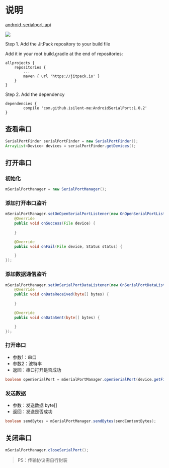 # 说明

[android-serialport-api](https://code.google.com/archive/p/android-serialport-api/)

[![](https://jitpack.io/v/isilent-me/AndroidSerialPort.svg)](https://jitpack.io/#isilent-me/AndroidSerialPort)

Step 1. Add the JitPack repository to your build file

Add it in your root build.gradle at the end of repositories:

``` Gradle
allprojects {
    repositories {
        ...
        maven { url 'https://jitpack.io' }
    }
}
```

Step 2. Add the dependency

``` Gradle
dependencies {
        compile 'com.github.isilent-me:AndroidSerialPort:1.0.2'
}
```

## 查看串口

``` Java
SerialPortFinder serialPortFinder = new SerialPortFinder();
ArrayList<Device> devices = serialPortFinder.getDevices();
```

## 打开串口

### 初始化

``` Java
mSerialPortManager = new SerialPortManager();
```

### 添加打开串口监听

``` Java
mSerialPortManager.setOnOpenSerialPortListener(new OnOpenSerialPortListener() {
    @Override
    public void onSuccess(File device) {
        
    }

    @Override
    public void onFail(File device, Status status) {

    }
});
```

### 添加数据通信监听

``` Java
mSerialPortManager.setOnSerialPortDataListener(new OnSerialPortDataListener() {
    @Override
    public void onDataReceived(byte[] bytes) {
        
    }

    @Override
    public void onDataSent(byte[] bytes) {

    }
});
```

### 打开串口

- 参数1：串口
- 参数2：波特率
- 返回：串口打开是否成功

``` Java
boolean openSerialPort = mSerialPortManager.openSerialPort(device.getFile(), 115200);
```

### 发送数据

- 参数：发送数据 byte[]
- 返回：发送是否成功

``` Java
boolean sendBytes = mSerialPortManager.sendBytes(sendContentBytes);
```

## 关闭串口

``` Java
mSerialPortManager.closeSerialPort();
```

> PS：传输协议需自行封装